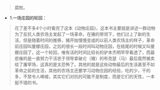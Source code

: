 >腐败。

- 1.一场庄园的轮回：

>花了差不多4个小时看完了这本《动物庄园》，这本书主要就是讲述一群动物为了反抗人类农场主发起了一场革命，在猪的带领下，他们过上了新的生活，但是随着时间的推移，猪开始慢慢变成的以前人类农场主的样子，革命前庄园叫曼娜庄园，之后的很长一段时间叫动物庄园，在结尾的时候又叫曼娜庄园了，这一个轮回，唯有活的时间比较长的驴本杰明早早看透了，而最悲催的是一直努力干活忠于领导拿破仑（猪）的布克瑟（马）最后竟然被卖给了屠宰场，这真的是太恐怖了。其他的就是这些动物最后的生活甚至不如革命之前的生活，其他的农场主还要学习动物庄园的经验，吃的少，干的多，不禁令人唏嘘，其实它们对抗的可能不是制度，而是它们的天性，一本挺不错的书。
